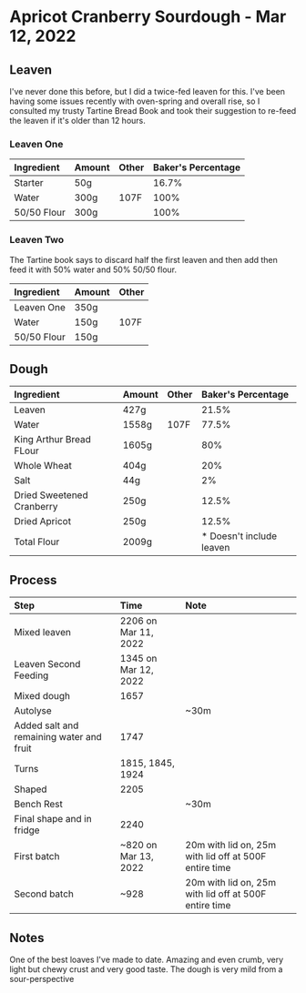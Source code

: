 # Apricot Cranberry Sourdough - Mar 12, 2022

## Leaven 

I've never done this before, but I did a twice-fed leaven for this. I've been having some issues recently with oven-spring and overall rise, so I consulted my trusty Tartine Bread Book and took their suggestion to re-feed the leaven if it's older than 12 hours.

### Leaven One

| Ingredient  | Amount | Other | Baker's Percentage |
|:-------------|:--------|:-------|:--------------------|
| Starter     | 50g    |       | 16.7%               |
| Water       | 300g   | 107F  | 100%              |
| 50/50 Flour | 300g   |       | 100%              |

### Leaven Two

The Tartine book says to discard half the first leaven and then add then feed it with 50% water and 50% 50/50 flour.

| Ingredient  | Amount | Other |
|:-------------|:--------|:-------|
| Leaven One     | 350g    |       |
| Water       | 150g   | 107F  | 
| 50/50 Flour | 150g   |       |


## Dough

| Ingredient              | Amount | Other | Baker's Percentage       |
|:-------------------------|:--------|:-------|:--------------------------|
| Leaven                  | 427g   |       | 21.5%                   |
| Water                   | 1558g  | 107F  | 77.5%                    |
| King Arthur Bread FLour | 1605g   |       | 80%                    |
| Whole Wheat             | 404g   |       | 20%                     |
| Salt                    | 44g    |       | 2%                     |
| Dried Sweetened Cranberry      | 250g    |       | 12.5%                     |
| Dried Apricot                    | 250g    |       | 12.5%                     |
| Total Flour             | 2009g  |       | * Doesn't include leaven |

## Process

| Step                           | Time                 | Note                                                  |
|:--------------------------------|:----------------------|:-------------------------------------------------------|
| Mixed leaven                   | 2206 on Mar 11, 2022 |                                                       |
| Leaven Second Feeding          | 1345 on Mar 12, 2022 |                                                       |
| Mixed dough                    | 1657  |                                                       |
| Autolyse                       |                      | ~30m                                                  |
| Added salt and remaining water and fruit | 1747                 |                                                       |
| Turns                          | 1815, 1845, 1924     |                                                       |
| Shaped                         | 2205                 |                                                       |
| Bench Rest                     |                      | ~30m                                                  |
| Final shape and in fridge      | 2240                 |                                                       |
| First batch                    | ~820 on Mar 13, 2022 | 20m with lid on, 25m with lid off at 500F entire time |
| Second batch                   | ~928  | 20m with lid on, 25m with lid off at 500F entire time |

## Notes

One of the best loaves I've made to date. Amazing and even crumb, very light but chewy crust and very good taste. The dough is very mild from a sour-perspective